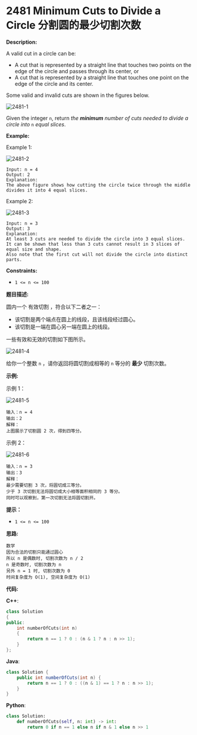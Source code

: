 # 2481 Minimum Cuts to Divide a Circle 分割圆的最少切割次数

__Description:__

A valid cut in a circle can be:

- A cut that is represented by a straight line that touches two points on the edge of the circle and passes through its center, or
- A cut that is represented by a straight line that touches one point on the edge of the circle and its center.

Some valid and invalid cuts are shown in the figures below.

![2481-1](https://assets.leetcode.com/uploads/2022/10/29/alldrawio.png)

Given the integer `n`, return _the __minimum__ number of cuts needed to divide a circle into_ `n` _equal slices_.

__Example:__

Example 1:

![2481-2](https://assets.leetcode.com/uploads/2022/10/24/11drawio.png)

```text
Input: n = 4
Output: 2
Explanation: 
The above figure shows how cutting the circle twice through the middle divides it into 4 equal slices.
```

Example 2:

![2481-3](https://assets.leetcode.com/uploads/2022/10/24/22drawio.png)

```text
Input: n = 3
Output: 3
Explanation:
At least 3 cuts are needed to divide the circle into 3 equal slices. 
It can be shown that less than 3 cuts cannot result in 3 slices of equal size and shape.
Also note that the first cut will not divide the circle into distinct parts.
```

__Constraints:__

- `1 <= n <= 100`

__题目描述:__

圆内一个 有效切割 ，符合以下二者之一：

- 该切割是两个端点在圆上的线段，且该线段经过圆心。
- 该切割是一端在圆心另一端在圆上的线段。

一些有效和无效的切割如下图所示。

![2481-4](https://assets.leetcode.com/uploads/2022/10/29/alldrawio.png)

给你一个整数 `n` ，请你返回将圆切割成相等的 `n` 等分的 __最少__ 切割次数。

__示例:__

示例 1：

![2481-5](https://assets.leetcode.com/uploads/2022/10/24/11drawio.png)

```text
输入：n = 4
输出：2
解释：
上图展示了切割圆 2 次，得到四等分。
```

示例 2：

![2481-6](https://assets.leetcode.com/uploads/2022/10/24/22drawio.png)

```text
输入：n = 3
输出：3
解释：
最少需要切割 3 次，将圆切成三等分。
少于 3 次切割无法将圆切成大小相等面积相同的 3 等分。
同时可以观察到，第一次切割无法将圆切割开。
```

__提示：__

- `1 <= n <= 100`

__思路:__

```text
数学
因为合法的切割只能通过圆心
所以 n 是偶数时, 切割次数为 n / 2
n 是奇数时, 切割次数为 n
另外 n = 1 时, 切割次数为 0
时间复杂度为 O(1), 空间复杂度为 O(1)
```

__代码:__

__C++__:

```C++
class Solution 
{
public:
    int numberOfCuts(int n) 
    {
        return n == 1 ? 0 : (n & 1 ? n : n >> 1);
    }
};
```

__Java__:

```Java
class Solution {
    public int numberOfCuts(int n) {
        return n == 1 ? 0 : ((n & 1) == 1 ? n : n >> 1);
    }
}
```

__Python__:

```Python
class Solution:
    def numberOfCuts(self, n: int) -> int:
        return 0 if n == 1 else n if n & 1 else n >> 1
```
